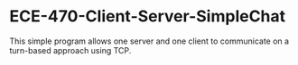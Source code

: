 # ECE-470-Client-Server-SimpleChat
This simple program allows one server and one client to communicate on a turn-based approach using TCP.
